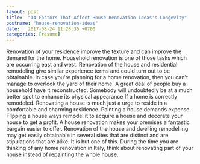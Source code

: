 ```yaml
---
layout: post
title:  "14 Factors That Affect House Renovation Ideas's Longevity"
postname: "house-renovation-ideas"
date:   2017-08-24 11:28:35 +0700
categories: [resume]
---
```

Renovation of your residence improve the texture and can improve the demand for the home. Household renovation is one of those tasks which are occurring east and west. Renovation of the house and residential remodeling give similar experience terms and could turn out to be obtainable. In case you're planning for a home renovation, then you can't manage to overlook the yard of their home. A great deal of people buy a household have it reconstructed. Somebody will undoubtedly be at a much better spot to enhance its physical appearance If a home is correctly remodeled. Renovating a house is much just a urge to reside in a comfortable and charming residence. Painting a house demands expense. Flipping a house ways remodel it to acquire a house and decorate your house to get a profit. A house renovation makes your premises a fantastic bargain easier to offer. Renovation of the house and dwelling remodelling may get easily obtainable in several sites that are distinct and are stipulations that are alike. It is but one of this. During the time you are thinking of any home renovation in Italy, think about renovating part of your house instead of repainting the whole house.
